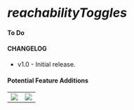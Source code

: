 # *reachabilityToggles*



#### To Do ####


#### CHANGELOG ####
* v1.0 - Initial release.


#### Potential Feature Additions ####



|  |  |
| ------------- | ------------- |
| ![](https://github.com/ruslan120101/reachabilityToggles/blob/master/Screenshots/IMG_0061.jpg)  | ![](https://github.com/ruslan120101/reachabilityToggles/blob/master/Screenshots/IMG_0060.jpg)  |





